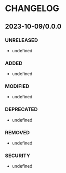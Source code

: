 #	CHANGELOG

##	2023-10-09/0.0.0

###	UNRELEASED
- undefined

###	ADDED
- undefined

###	MODIFIED
- undefined

###	DEPRECATED
- undefined

###	REMOVED
- undefined

###	SECURITY
- undefined
